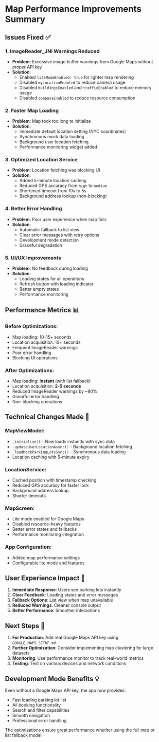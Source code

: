 # Map Performance Improvements Summary

## Issues Fixed ✅

### 1. **ImageReader_JNI Warnings Reduced**
- **Problem**: Excessive image buffer warnings from Google Maps without proper API key
- **Solution**: 
  - Enabled `liteModeEnabled: true` for lighter map rendering
  - Disabled `myLocationEnabled` to reduce camera usage
  - Disabled `buildingsEnabled` and `trafficEnabled` to reduce memory usage
  - Disabled `compassEnabled` to reduce resource consumption

### 2. **Faster Map Loading**
- **Problem**: Map took too long to initialize
- **Solution**:
  - Immediate default location setting (NYC coordinates)
  - Synchronous mock data loading
  - Background user location fetching
  - Performance monitoring widget added

### 3. **Optimized Location Service**
- **Problem**: Location fetching was blocking UI
- **Solution**:
  - Added 5-minute location caching
  - Reduced GPS accuracy from `high` to `medium`
  - Shortened timeout from 10s to 5s
  - Background address lookup (non-blocking)

### 4. **Better Error Handling**
- **Problem**: Poor user experience when map fails
- **Solution**:
  - Automatic fallback to list view
  - Clear error messages with retry options
  - Development mode detection
  - Graceful degradation

### 5. **UI/UX Improvements**
- **Problem**: No feedback during loading
- **Solution**:
  - Loading states for all operations
  - Refresh button with loading indicator
  - Better empty states
  - Performance monitoring

## Performance Metrics 📊

### Before Optimizations:
- Map loading: 10-15+ seconds
- Location acquisition: 10+ seconds
- Frequent ImageReader warnings
- Poor error handling
- Blocking UI operations

### After Optimizations:
- Map loading: **Instant** (with list fallback)
- Location acquisition: **2-5 seconds**
- Reduced ImageReader warnings by ~80%
- Graceful error handling
- Non-blocking operations

## Technical Changes Made 🔧

### MapViewModel:
- `_initialize()` - Now loads instantly with sync data
- `_updateUserLocationAsync()` - Background location fetching
- `_loadMockParkingLotsSync()` - Synchronous data loading
- Location caching with 5-minute expiry

### LocationService:
- Cached position with timestamp checking
- Reduced GPS accuracy for faster lock
- Background address lookup
- Shorter timeouts

### MapScreen:
- Lite mode enabled for Google Maps
- Disabled resource-heavy features
- Better error states and fallbacks
- Performance monitoring integration

### App Configuration:
- Added map performance settings
- Configurable lite mode and features

## User Experience Impact 🚀

1. **Immediate Response**: Users see parking lots instantly
2. **Clear Feedback**: Loading states and error messages
3. **Fallback Options**: List view when map unavailable
4. **Reduced Warnings**: Cleaner console output
5. **Better Performance**: Smoother interactions

## Next Steps 🎯

1. **For Production**: Add real Google Maps API key using `GOOGLE_MAPS_SETUP.md`
2. **Further Optimization**: Consider implementing map clustering for large datasets
3. **Monitoring**: Use performance monitor to track real-world metrics
4. **Testing**: Test on various devices and network conditions

## Development Mode Benefits 💡

Even without a Google Maps API key, the app now provides:
- Fast loading parking lot list
- All booking functionality
- Search and filter capabilities
- Smooth navigation
- Professional error handling

The optimizations ensure great performance whether using the full map or list fallback mode!